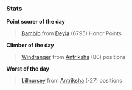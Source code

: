 

### Stats

**Point scorer of the day**
>[Bamblb](/#/character/Deyla/1276570) from [Deyla](/#/ranking/Deyla)  (6795) Honor Points


**Climber of the day**
>[Windranqer](/#/character/Antriksha/767202) from [Antriksha](/#/ranking/Antriksha)  (80) positions


**Worst of the day**
>[Lillnursey](/#/character/Antriksha/299444) from [Antriksha](/#/ranking/Antriksha)  (-27) positions


